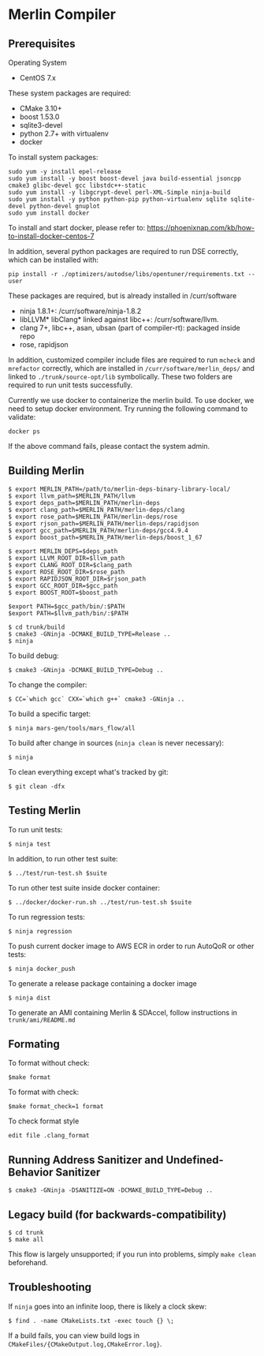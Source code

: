 # Merlin Compiler

## Prerequisites

Operating System
- CentOS 7.x

These system packages are required:
- CMake 3.10+
- boost 1.53.0
- sqlite3-devel
- python 2.7+ with virtualenv
- docker

To install system packages:
```
sudo yum -y install epel-release
sudo yum install -y boost boost-devel java build-essential jsoncpp cmake3 glibc-devel gcc libstdc++-static 
sudo yum install -y libgcrypt-devel perl-XML-Simple ninja-build
sudo yum install -y python python-pip python-virtualenv sqlite sqlite-devel python-devel gnuplot 
sudo yum install docker
```

To install and start docker, please refer to:
https://phoenixnap.com/kb/how-to-install-docker-centos-7

In addition, several python packages are required to run DSE correctly, which can be installed with:
```
pip install -r ./optimizers/autodse/libs/opentuner/requirements.txt --user
```

These packages are required, but is already installed in /curr/software
-   ninja 1.8.1+: /curr/software/ninja-1.8.2
-   libLLVM\* libClang\* linked against libc++: /curr/software/llvm.
-   clang 7+, libc++, asan, ubsan (part of compiler-rt): packaged inside repo
-   rose, rapidjson

In addition, customized compiler include files are required to run `mcheck` and `mrefactor` correctly, which are installed in `/curr/software/merlin_deps/` and 
linked to `./trunk/source-opt/lib` symbolically. These two folders are required to run unit tests successfully. 

Currently we use docker to containerize the merlin build. To use docker, we need to setup docker environment. Try running the following command to validate:
```
docker ps
```
If the above command fails, please contact the system admin. 

## Building Merlin

    $ export MERLIN_PATH=/path/to/merlin-deps-binary-library-local/
    $ export llvm_path=$MERLIN_PATH/llvm
    $ export deps_path=$MERLIN_PATH/merlin-deps
    $ export clang_path=$MERLIN_PATH/merlin-deps/clang
    $ export rose_path=$MERLIN_PATH/merlin-deps/rose
    $ export rjson_path=$MERLIN_PATH/merlin-deps/rapidjson
    $ export gcc_path=$MERLIN_PATH/merlin-deps/gcc4.9.4
    $ export boost_path=$MERLIN_PATH/merlin-deps/boost_1_67

    $ export MERLIN_DEPS=$deps_path
    $ export LLVM_ROOT_DIR=$llvm_path
    $ export CLANG_ROOT_DIR=$clang_path
    $ export ROSE_ROOT_DIR=$rose_path
    $ export RAPIDJSON_ROOT_DIR=$rjson_path
    $ export GCC_ROOT_DIR=$gcc_path
    $ export BOOST_ROOT=$boost_path

    $export PATH=$gcc_path/bin/:$PATH
    $export PATH=$llvm_path/bin/:$PATH
    
    $ cd trunk/build
    $ cmake3 -GNinja -DCMAKE_BUILD_TYPE=Release ..
    $ ninja

To build debug:

    $ cmake3 -GNinja -DCMAKE_BUILD_TYPE=Debug ..

To change the compiler:

    $ CC=`which gcc` CXX=`which g++` cmake3 -GNinja ..

To build a specific target:

    $ ninja mars-gen/tools/mars_flow/all

To build after change in sources (`ninja clean` is never necessary):

    $ ninja

To clean everything except what's tracked by git:

    $ git clean -dfx

## Testing Merlin
To run unit tests:
  
    $ ninja test

In addition, to run other test suite:

    $ ../test/run-test.sh $suite

To run other test suite inside docker container:

    $ ../docker/docker-run.sh ../test/run-test.sh $suite

To run regression tests:
  
    $ ninja regression

To push current docker image to AWS ECR in order to run AutoQoR or other tests:

    $ ninja docker_push

To generate a release package containing a docker image
   
    $ ninja dist

To generate an AMI containing Merlin & SDAccel, follow instructions in `trunk/ami/README.md`

## Formating 

To format without check:

    $make format

To format with check:
    
    $make format_check=1 format

To check format style

    edit file .clang_format

## Running Address Sanitizer and Undefined-Behavior Sanitizer

    $ cmake3 -GNinja -DSANITIZE=ON -DCMAKE_BUILD_TYPE=Debug ..

## Legacy build (for backwards-compatibility)

    $ cd trunk
    $ make all

This flow is largely unsupported; if you run into problems, simply `make clean` beforehand.

## Troubleshooting

If `ninja` goes into an infinite loop, there is likely a clock skew:

    $ find . -name CMakeLists.txt -exec touch {} \;

If a build fails, you can view build logs in `CMakeFiles/{CMakeOutput.log,CMakeError.log}`.
